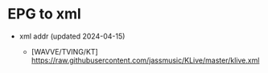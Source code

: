 # EPG to xml

* xml addr (updated 2024-04-15)

  - [WAVVE/TVING/KT]
    https://raw.githubusercontent.com/jassmusic/KLive/master/klive.xml

